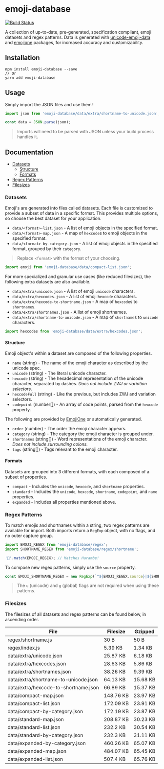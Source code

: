 # emoji-database
[![Build Status](https://travis-ci.org/milesj/emoji-database.svg?branch=master)](https://travis-ci.org/milesj/emoji-database)

A collection of up-to-date, pre-generated, specification compliant, emoji datasets and
regex patterns. Data is generated with [unicode-emoji-data][unicode-emoji-data] and
[emojione][emojione] packages, for increased accuracy and customizability.

## Installation

```
npm install emoji-database --save
// Or
yarn add emoji-database
```

## Usage

Simply import the JSON files and use them!

```javascript
import json from 'emoji-database/data/extra/shortname-to-unicode.json';

const data = JSON.parse(json);
```

> Imports will need to be parsed with JSON unless your build process handles it.

## Documentation

* [Datasets](#datasets)
  * [Structure](#structure)
  * [Formats](#formats)
* [Regex Patterns](#regex-patterns)
* [Filesizes](#filesizes)

### Datasets

Emoji's are generated into files called datasets. Each file is customized to provide
a subset of data in a specific format. This provides multiple options, so choose the best dataset
for your application.

* `data/<format>-list.json` - A list of emoji objects in the specified format.
* `data/<format>-map.json` - A map of `hexcode`s to emoji objects in the specified format.
* `data/<format>-by-category.json` - A list of emoji objects in the specified format, grouped by
  their `category`.

> Replace `<format>` with the format of your choosing.

```javascript
import emoji from 'emoji-database/data/compact-list.json';
```

For more specialized and granular use cases (like reduced filesizes),
the following extra datasets are also available.

* `data/extra/unicode.json` - A list of emoji `unicode` characters.
* `data/extra/hexcodes.json` - A list of emoji `hexcode` characters.
* `data/extra/hexcode-to-shortname.json` - A map of `hexcode`s to `shortname`s.
* `data/extra/shortnames.json` - A list of emoji shortnames.
* `data/extra/shortname-to-unicode.json` - A map of `shortname`s to `unicode` characters.

```javascript
import hexcodes from 'emoji-database/data/extra/hexcodes.json';
```

#### Structure

Emoji object's within a dataset are composed of the following properties.

* `name` (string) - The name of the emoji character as described by the unicode spec.
* `unicode` (string) - The literal unicode character.
* `hexcode` (string) - The hexadecimal representation of the unicode character,
  separated by dashes. *Does not include ZWJ or variation selectors.*
* `hexcodeFull` (string) - Like the previous, but includes ZWJ and variation selectors.
* `codepoint` (number[]) - An array of code points, parsed from the `hexcode` property.

The following are provided by [EmojiOne][emojione] or automatically generated.

* `order` (number) - The order the emoji character appears.
* `category` (string) - The category the emoji character is grouped under.
* `shortnames` (string[]) - Word representations of the emoji character. *Does not include surrounding colons.*
* `tags` (string[]) - Tags relevant to the emoji character.

#### Formats

Datasets are grouped into 3 different formats, with each composed of a subset of properties.

* `compact` - Includes the `unicode`, `hexcode`, and `shortname` properties.
* `standard` - Includes the `unicode`, `hexcode`, `shortname`, `codepoint`, and `name` properties.
* `expanded` - Includes all properties mentioned above.

### Regex Patterns

To match emojis and shortnames within a string, two regex patterns are available for import.
Both imports return a `RegExp` object, with no flags, and no outer capture group.

```javascript
import EMOJI_REGEX from 'emoji-database/regex';
import SHORTNAME_REGEX from 'emoji-database/regex/shortname';

'🦍'.match(EMOJI_REGEX); // Matches Harambe!
```

To compose new regex patterns, simply use the `source` property.

```javascript
const EMOJI_SHORTNAME_REGEX = new RegExp(`^${EMOJI_REGEX.source}|${SHORTNAME_REGEX.source}$`, 'g');
```

> The `u` (unicode) and `g` (global) flags are not required when using these patterns.

### Filesizes

The filesizes of all datasets and regex patterns can be found below, in ascending order.

| File | Filesize | Gzipped |
| --- | --- | --- |
| regex/shortname.js | 30 B | 50 B |
| regex/index.js | 5.39 KB | 1.34 KB |
| data/extra/unicode.json | 25.87 KB | 6.18 KB |
| data/extra/hexcodes.json | 28.63 KB | 5.86 KB |
| data/extra/shortnames.json | 38.26 KB | 9.39 KB |
| data/extra/shortname-to-unicode.json | 64.13 KB | 15.68 KB |
| data/extra/hexcode-to-shortname.json | 66.89 KB | 15.37 KB |
| data/compact-map.json | 148.76 KB | 23.97 KB |
| data/compact-list.json | 172.09 KB | 23.91 KB |
| data/compact-by-category.json | 172.19 KB | 23.87 KB |
| data/standard-map.json | 208.87 KB | 30.23 KB |
| data/standard-list.json | 232.2 KB | 30.54 KB |
| data/standard-by-category.json | 232.3 KB | 31.11 KB |
| data/expanded-by-category.json | 460.26 KB | 65.07 KB |
| data/expanded-map.json | 484.07 KB | 65.45 KB |
| data/expanded-list.json | 507.4 KB | 65.76 KB |

[emojione]: https://github.com/Ranks/emojione
[unicode-emoji-data]: https://github.com/dematerializer/unicode-emoji-data
